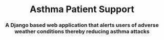 <center>
  <h1 align="center">Asthma Patient Support </h1>
  <h3 align="center">A Django based web application that alerts users of adverse weather conditions thereby reducing asthma attacks</h3>  
</center><br>

